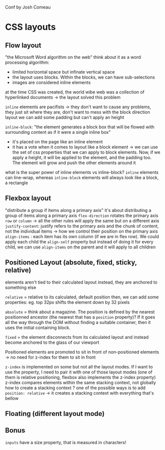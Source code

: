 Conf by Josh Comeau

# CSS layouts

## Flow layout

"the Microsoft Word algorithm on the web"
think about it as a word processing algorithm:

- limited horizontal space but infinate vertical space
- the layout uses blocks. Within the blocks, we can have sub-selections
- images are considered inline elements

at the time CSS was created, the world wibe web was a collection of hyperlinked documents -> the layout solved this problem

`inline` elements are pacifists -> they don't want to cause any problems, they just sit where they are, don't want to mess with the block direction layout
we can add some padding but can't apply an height

`inline-block`:
"the element generates a block box that will be flowed with surrounding content as if it were a single inline box"

- it's placed on the page like an inline element
- it has a vote when it comes to layout like a block element -> we can use the set of css properties that we can apply to block elements. Now, if we apply a height, it will be applied to the element, and the padding too. The element will grow and push the other elements around it

what is the super power of inline elements vs inline-block? `inline` elements can line-wrap, whereas `inline-block` elements will always look like a block, a rectangle

## Flexbox layout

"distribute a group if items along a primary axis"
it's about distributing a group of items along a primary axis
`flex-direction` rotates the primary axis `row` or `column` -> all the other rules will apply the same but on a different axis
`justify-content`: justify refers to the primary axis and the chunk of content, not the individual items -> how we control their position on the primary axis
`align-items` : each item has its own column (if we are in flex row). We could apply each child the `align-self` property but instead of doing it for every child, we can use `align-items` on the parent and it will apply to all children

## Positioned Layout (absolute, fixed, sticky, relative)

elements aren't tied to their calculated layout
instead, they are anchored to something else

`relative` = relative to its calculated, default position
then, we can add some properties: eg. top 32px shifts the element down by 32 pixels

`absolute` = think about a magazine. The position is defined by the nearest positionned ancestor (the nearest that has a `position` property)? If it goes all the way through the DOM without finding a suitable container, then it uses the initial containing block.

`fixed` = the element disconnects from its calculated layout and instead become anchored to the glass of our viewport

Positioned elements are promoted to sit in front of non-positioned elements -> no need for z-index for them to sit in front

`z-index` is implemented on some but not all the layout modes. If I want to use the property, I need to pair it with one of those layout modes (one of them is relative positioning, flexbox also implements the z-index property)
z-index compares elements within the same stacking context, not globally
how to create a stacking context ? one of the possible ways is to add `position: relative` -> it creates a stacking context with everything that's bellow

## Floating (different layout mode)

## Bonus

`inputs` have a size property, that is measured in characters!
